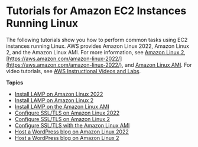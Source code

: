 # Tutorials for Amazon EC2 Instances Running Linux<a name="ec2-tutorials"></a>

The following tutorials show you how to perform common tasks using EC2 instances running Linux\. AWS provides Amazon Linux 2022, Amazon Linux 2, and the Amazon Linux AMI\. For more information, see [Amazon Linux 2](https://aws.amazon.com/amazon-linux-2/), [https://aws.amazon.com/amazon-linux-2022/](https://aws.amazon.com/amazon-linux-2022/), and [Amazon Linux AMI](https://aws.amazon.com/amazon-linux-ami/)\. For video tutorials, see [AWS Instructional Videos and Labs](https://aws.amazon.com/training/intro_series/)\.

**Topics**
+ [Install LAMP on Amazon Linux 2022](ec2-lamp-amazon-linux-2022.md)
+ [Install LAMP on Amazon Linux 2](ec2-lamp-amazon-linux-2.md)
+ [Install LAMP on the Amazon Linux AMI](install-LAMP.md)
+ [Configure SSL/TLS on Amazon Linux 2022](SSL-on-amazon-linux-2022.md)
+ [Configure SSL/TLS on Amazon Linux 2](SSL-on-amazon-linux-2.md)
+ [Configure SSL/TLS with the Amazon Linux AMI](SSL-on-amazon-linux-ami.md)
+ [Host a WordPress blog on Amazon Linux 2022](hosting-wordpress-aml-2022.md)
+ [Host a WordPress blog on Amazon Linux 2](hosting-wordpress.md)